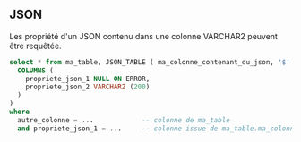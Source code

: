 ## JSON

Les propriété d'un JSON contenu dans une colonne VARCHAR2 peuvent être requêtée. 

```sql
select * from ma_table, JSON_TABLE ( ma_colonne_contenant_du_json, '$'
  COLUMNS (
    propriete_json_1 NULL ON ERROR,
    propriete_json_2 VARCHAR2 (200)
  )
)
where
  autre_colonne = ...            -- colonne de ma_table
  and propriete_json_1 = ...     -- colonne issue de ma_table.ma_colonne_contenant_du_json.propriete_json_1
```
